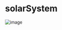 # solarSystem
![image](https://user-images.githubusercontent.com/98238038/220188222-afe88793-321c-4f20-945e-a129a0589fac.png)




